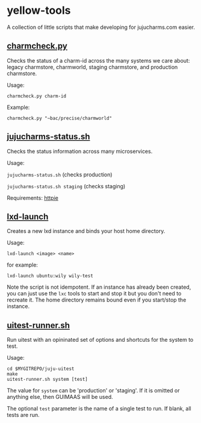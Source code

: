 # yellow-tools

A collection of little scripts that make developing for jujucharms.com easier.

[charmcheck.py](charmcheck.py)
------------------------------

Checks the status of a charm-id across the many systems we care about: legacy
charmstore, charmworld, staging charmstore, and production charmstore.

Usage:

`charmcheck.py charm-id`

Example:

`charmcheck.py "~bac/precise/charmworld"`

[jujucharms-status.sh](jujucharms-status.sh)
--------------------------------------------

Checks the status information across many microservices.

Usage:

`jujucharms-status.sh` (checks production)

`jujucharms-status.sh staging` (checks staging)

Requirements:
[httpie](https://pypi.python.org/pypi/httpie)


[lxd-launch](lxd-launch)
------------------------

Creates a new lxd instance and binds your host home directory.

Usage:

`lxd-launch <image> <name>`

for example:

`lxd-launch ubuntu:wily wily-test`

Note the script is not idempotent. If an instance has already been created,
you can just use the `lxc` tools to start and stop it but you don't need to
recreate it.  The home directory remains bound even if you start/stop the
instance.

[uitest-runner.sh](uitest-runner.sh)
------------------------------------

Run uitest with an opininated set of options and shortcuts for the system to
test.

Usage:

```
cd $MYGITREPO/juju-uitest
make
uitest-runner.sh system [test]
```

The value for `system` can be 'production' or 'staging'. If it is omitted or
anything else, then GUIMAAS will be used.

The optional `test` parameter is the name of a single test to run. If blank,
all tests are run.
